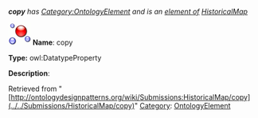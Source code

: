 ___copy__ has [Category:OntologyElement](../../Category/OntologyElement "Category:OntologyElement") and is an [element of](../../Property/ElementOf "Property:ElementOf") [HistoricalMap](../../Submissions/HistoricalMap "Submissions:HistoricalMap")_


  




[![DatatypeProperty](../../images/thumb/a/a5/DatatypeProperty.gif/45px-DatatypeProperty.gif)](../../Image/DatatypeProperty.gif "DatatypeProperty")
__Name__: copy 


__Type:__ owl:DatatypeProperty 


__Description__: 





Retrieved from "[http://ontologydesignpatterns.org/wiki/Submissions:HistoricalMap/copy](../../Submissions/HistoricalMap/copy)"
 [Category](http://ontologydesignpatterns.org/wiki/Special:Categories "Special:Categories"): [OntologyElement](../../Category/OntologyElement "Category:OntologyElement")